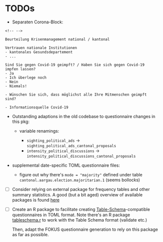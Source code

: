 # TODOs

-   Separaten Corona-Block:

```{=html}
<!-- -->
```
    Beurteilung Krisenmanagement national / kantonal

    Vertrauen nationale Institutionen
    - kantonales Gesundsdepartement
    - ...

    Sind Sie gegen Covid-19 geimpft? / Haben Sie sich gegen Covid-19 impfen lassen?
    - Ja
    - Ich überlege noch
    - Nein
    - Niemals!

    - Wünschen Sie sich, dass möglichst alle Ihre Mitmenschen geimpft sind?

    - Informationsquelle Covid-19

-   Outstanding adaptions in the old codebase to questionnaire changes in this pkg:

    -   variable renamings:

        -   `sighting_political_ads` -> `sighting_political_ads_cantonal_proposals`
        -   `intensity_political_discussions` -> `intensity_political_discussions_cantonal_proposals`

-   supplemental date-specific TOML questionnaire files:

    -   figure out why there's `mode = "majority"` defined under table `cantonal.aargau.election.majoritarian.1` (seems bollocks)

-   [ ] Consider relying on external package for frequency tables and other summary statistics. A good (but a bit aged) overview of available packages is found
    [here](https://dabblingwithdata.wordpress.com/2017/12/20/my-favourite-r-package-for-frequency-tables/)

-   [ ] Create an R package to facilitate creating [Table-Schema](https://specs.frictionlessdata.io/table-schema/)-compatible questionnaires in TOML format.
    Note there's an R package [tableschema.r](https://libraries.frictionlessdata.io/docs/table-schema/rlang) to work with the Table Schema format (validate
    etc.)

    Then, adapt the FOKUS questionnaire generation to rely on this package as far as possible.

